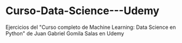 # Curso-Data-Science---Udemy
Ejercicios del "Curso completo de Machine Learning: Data Science en Python" de Juan Gabriel Gomila Salas en Udemy
